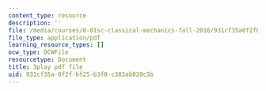 ```yaml
---
content_type: resource
description: ''
file: /media/courses/8-01sc-classical-mechanics-fall-2016/931cf35a0f2fbf25b3f0c303ab020c5b_z0xyQKalezI.pdf
file_type: application/pdf
learning_resource_types: []
ocw_type: OCWFile
resourcetype: Document
title: 3play pdf file
uid: 931cf35a-0f2f-bf25-b3f0-c303ab020c5b
---
```

